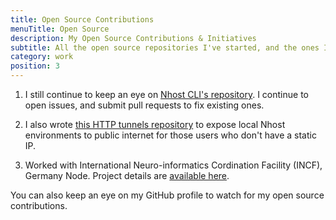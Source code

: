 ```yaml
---
title: Open Source Contributions
menuTitle: Open Source
description: My Open Source Contributions & Initiatives
subtitle: All the open source repositories I've started, and the ones I've contributed to.
category: work
position: 3
---
```


1. I still continue to keep an eye on [Nhost CLI's repository](https://github.com/nhost/cli). I continue to open issues, and submit pull requests to fix existing ones.

1. I also wrote [this HTTP tunnels repository](https://github.com/nhost/tunnels) to expose local Nhost environments to public internet for those users who don't have a static IP.

1. Worked with International Neuro-informatics Cordination Facility (INCF), Germany Node. Project details are [available here](https://summerofcode.withgoogle.com/archive/2019/projects/6619076489641984).

<alert type="info">

You can also keep an eye on my GitHub profile to watch for my open source contributions.

</alert>
